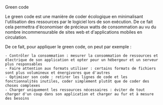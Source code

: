 Green code

Le green code est une manière de coder écologique en minimalisant l'utilisation des ressources par le logiciel lors de son exécution. De ce fait cela permettra d'économiser de précieux watts de consommation au vu du nombre incommensurable de sites web et d'applications mobiles en circulation.

De ce fait, pour appliquer le green code, on peut par exemple :

	- Contrôler la consommation : mesurer la consommation de ressources et électrique de son application et opter pour un hébergeur et un serveur plus responsables
	- Faire attention aux formats utiliser : certains formats de fichiers sont plus volumineux et énergivores que d'autres
	- Optimiser son code : retirer les lignes de code et les fonctionnalités inutiles, coder simplement plutôt que de coder des choses complexes
	- Charger uniquement les ressources nécessaires : éviter de tout charger d'un coup dans son application et charger au fur et à mesure des besoins
